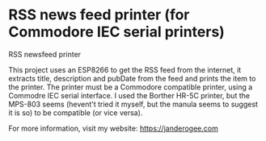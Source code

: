 # RSS news feed printer (for Commodore IEC serial printers)
RSS newsfeed printer

This project uses an ESP8266 to get the RSS feed from the internet, it extracts title, description and pubDate from the feed and prints the item to the printer.
The printer must be a Commodore compatible printer, using a Commodre IEC serial interface. I used the Borther HR-5C printer, but the MPS-803 seems (hevent't tried it myself, but the manula seems to suggest it is so) to be compatible (or vice versa).

For more information, visit my website: https://janderogee.com

